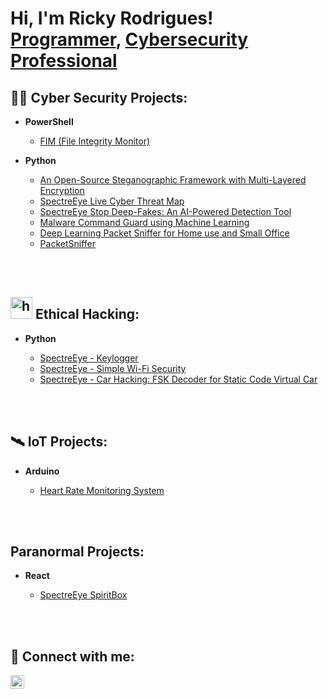 <h1>Hi, I'm Ricky Rodrigues! <br/><a href="https://github.com/exposure18">Programmer</a>, <a href="https://www.linkedin.com/in/rickyboscorodrigues/">Cybersecurity Professional</a>

<h2>👨‍💻 Cyber Security Projects:</h2>

- <b>PowerShell</b>
  - [FIM (File Integrity Monitor)](https://github.com/exposure18/FileIntegrityMonitoring)
 
- <b>Python</b>
  - [An Open-Source Steganographic Framework with Multi-Layered Encryption](https://github.com/exposure18/Steganography)
  - [SpectreEye Live Cyber Threat Map]()
  - [SpectreEye Stop Deep-Fakes: An AI-Powered Detection Tool](https://github.com/exposure18/DeepFakeAI)
  - [Malware Command Guard using Machine Learning](https://github.com/exposure18/MalCommandGuard)
  - [Deep Learning Packet Sniffer for Home use and Small Office](https://github.com/exposure18/DLPS)
  - [PacketSniffer](https://github.com/exposure18/PacketSniffer)
  

<br></br>

<h2><img width="35" height="35" alt="hacker" src="https://github.com/user-attachments/assets/f25896d2-46ec-4720-879a-f047e7bb9df1" />
 Ethical Hacking:</h2>

- <b>Python</b>

  - [SpectreEye - Keylogger](https://github.com/exposure18/SpectreEye)
  - [SpectreEye - Simple Wi-Fi Security](https://github.com/exposure18/SpectreEye-WiFi-Security)
  - [SpectreEye - Car Hacking: FSK Decoder for Static Code Virtual Car](https://github.com/exposure18/RFPentestkitTool)

<br></br>

<h2>🛰️ IoT Projects:</h2>
 
- <b>Arduino</b>

  - [Heart Rate Monitoring System](https://github.com/exposure18/HeartRateMonitoringSystem)

<br></br>

<h2> Paranormal Projects:</h2>
 
- <b>React</b>

  - [SpectreEye SpiritBox](https://github.com/exposure18/SpectreSpiritBox)
 
<br></br>

<h2> 🤳 Connect with me:</h2>

[<img align="left" alt="Ricky | LinkedIn" width="22px" src="https://cdn.jsdelivr.net/npm/simple-icons@v3/icons/linkedin.svg" />][linkedin]


[linkedin]: https://www.linkedin.com/in/rickyboscorodrigues/
